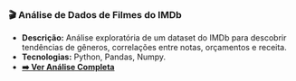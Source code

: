 ### 🎬 Análise de Dados de Filmes do IMDb
- **Descrição:** Análise exploratória de um dataset do IMDb para descobrir tendências de gêneros, correlações entre notas, orçamentos e receita.
- **Tecnologias:** Python, Pandas, Numpy.
- **[➡️ Ver Análise Completa](./IMDb.ipynb)**
